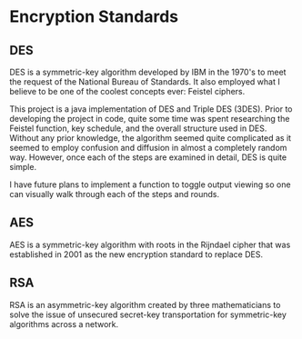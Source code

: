 # Encryption Standards

## DES

DES is a symmetric-key algorithm developed by IBM in the 1970's to meet the request of the National Bureau of Standards. It also employed what I believe to be one of the coolest concepts ever: Feistel ciphers.

This project is a java implementation of DES and Triple DES (3DES). Prior to developing the project in code, quite some time was spent researching the Feistel function, key schedule, and the overall structure used in DES. Without any prior knowledge, the algorithm seemed quite complicated as it seemed to employ confusion and diffusion in almost a completely random way. However, once each of the steps are examined in detail, DES is quite simple.

I have future plans to implement a function to toggle output viewing so one can visually walk through each of the steps and rounds. 

## AES

AES is a symmetric-key algorithm with roots in the Rijndael cipher that was established in 2001 as the new encryption standard to replace DES.

## RSA 

RSA is an asymmetric-key algorithm created by three mathematicians to solve the issue of unsecured secret-key transportation for symmetric-key algorithms across a network.
